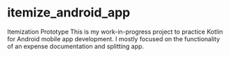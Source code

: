 # itemize_android_app
Itemization Prototype
This is my work-in-progress project to practice Kotlin for Android mobile app development. I mostly focused on the functionality of an expense documentation and splitting app. 
